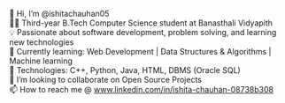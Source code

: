 👋 Hi, I’m @ishitachauhan05
<br>
👩‍💻 Third-year B.Tech Computer Science student at Banasthali Vidyapith
<br>
💡 Passionate about software development, problem solving, and learning new technologies
<br>
🌱 Currently learning: Web Development | Data Structures & Algorithms | Machine learning 
<br>
🔧 Technologies: C++, Python, Java, HTML, DBMS (Oracle SQL)
<br>
🎯 I’m looking to collaborate on Open Source Projects
<br>
📫 How to reach me @ www.linkedin.com/in/ishita-chauhan-08738b308

<!---
ishitachauhan05/ishitachauhan05 is a ✨ special ✨ repository because its `README.md` (this file) appears on your GitHub profile.
You can click the Preview link to take a look at your changes.
--->
